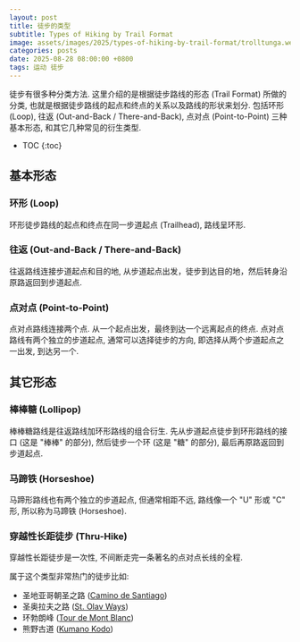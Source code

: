 ```yaml
---
layout: post
title: 徒步的类型
subtitle: Types of Hiking by Trail Format
image: assets/images/2025/types-of-hiking-by-trail-format/trolltunga.webp
categories: posts
date: 2025-08-28 08:00:00 +0800
tags: 运动 徒步
---
```


徒步有很多种分类方法. 这里介绍的是根据徒步路线的形态 (Trail Format) 所做的分类, 也就是根据徒步路线的起点和终点的关系以及路线的形状来划分. 包括环形 (Loop), 往返 (Out-and-Back / There-and-Back), 点对点 (Point-to-Point) 三种基本形态, 和其它几种常见的衍生类型.

* TOC
{:toc}

## 基本形态

### 环形 (Loop)

环形徒步路线的起点和终点在同一步道起点 (Trailhead), 路线呈环形.

### 往返 (Out-and-Back / There-and-Back)

往返路线连接步道起点和目的地, 从步道起点出发，徒步到达目的地，然后转身沿原路返回到步道起点.

### 点对点 (Point-to-Point)

点对点路线连接两个点. 从一个起点出发，最终到达一个远离起点的终点. 点对点路线有两个独立的步道起点, 通常可以选择徒步的方向, 即选择从两个步道起点之一出发, 到达另一个.

## 其它形态

### 棒棒糖 (Lollipop)

棒棒糖路线是往返路线加环形路线的组合衍生. 先从步道起点徒步到环形路线的接口 (这是 "棒棒" 的部分), 然后徒步一个环 (这是 "糖" 的部分), 最后再原路返回到步道起点.

### 马蹄铁 (Horseshoe)

马蹄形路线也有两个独立的步道起点, 但通常相距不远, 路线像一个 "U" 形或 "C" 形, 所以称为马蹄铁 (Horseshoe).

### 穿越性长距徒步 (Thru-Hike)

穿越性长距徒步是一次性, 不间断走完一条著名的点对点长线的全程. 

属于这个类型非常热门的徒步比如:

* 圣地亚哥朝圣之路 ([Camino de Santiago](https://www.pilgrim.es/en))
* 圣奥拉夫之路 ([St. Olav Ways](https://www.pilegrimsleden.no/en))
* 环勃朗峰 ([Tour de Mont Blanc](https://www.autourdumontblanc.com/en/))
* 熊野古道 ([Kumano Kodo](https://www.tb-kumano.jp/en/kumano-kodo/))